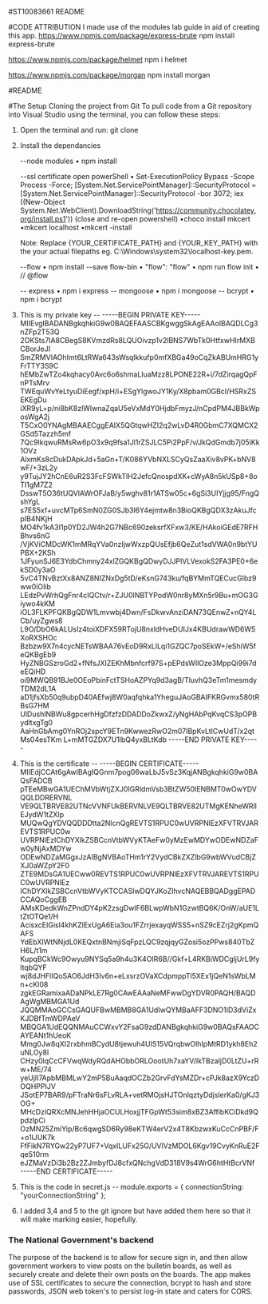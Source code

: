 #ST10083661 README

#CODE ATTRIBUTION
I made use of the modules lab guide in aid of creating this app.
https://www.npmjs.com/package/express-brute
npm install express-brute

https://www.npmjs.com/package/helmet
npm i helmet

https://www.npmjs.com/package/morgan
npm install morgan

#README

#The Setup
Cloning the project from Git
To pull code from a Git repository into Visual Studio using the terminal, you can follow these steps:

1) Open the terminal and run: git clone <link>
2) Install the dependancies
   
   --node modules
   • npm install 
   
   --ssl certificate
    open powerShell
    • Set-ExecutionPolicy Bypass -Scope Process -Force; [System.Net.ServicePointManager]::SecurityProtocol = [System.Net.ServicePointManager]::SecurityProtocol -bor 3072; iex ((New-Object System.Net.WebClient).DownloadString('https://community.chocolatey.org/install.ps1'))
    (close and re-open powershell)
    •choco install mkcert
    •mkcert localhost
    •mkcert -install

    Note: Replace {YOUR_CERTIFICATE_PATH} and {YOUR_KEY_PATH} with the your actual filepaths eg. C:\Windows\system32\localhost-key.pem.

    --flow
    • npm install --save flow-bin
    • "flow": "flow"
    • npm run flow init
    • // @flow

    -- express
    • npm i express
    -- mongoose
    • npm i mongoose
    -- bcrypt
    • npm i bcrypt
    
3) This is my private key --
-----BEGIN PRIVATE KEY-----
MIIEvgIBADANBgkqhkiG9w0BAQEFAASCBKgwggSkAgEAAoIBAQDLCg3nZFp2T53Q
2OKSts7IA8CBegS8KVmzdRs8LQUOivzp1v2lBNS7WbTk0HtfxwHIrMXBCBorJeJI
SmZRMVIAOhImt6LtRWa643sWsqlkkufp0mfXBGa49oCqZkABUmHRG1yFrTTY3S9C
hEMbZwTZo4kqhacy0Avc6o6shmaLIuaMzz8LPONE22R+i/7dZirqagQpFnPTsMrv
TWEquWvYeLtyuDiEegf/xpH/i+ESgYlgwoJY1Ky/X8pbam0GBcI/HSRxZSEKEgDu
iXR9yL+p/ni8bK8zlWlwnaZqaU5eVxMdY0HjdbFmyzJ/nCpdPM4JBBkWposWgA2j
T5CxO0YNAgMBAAECggEAIX5QGtqwHZI2q2wLvD4R0GbmC7XQMCX2GSd5Tazzh5mf
7Qc9IkqwuRMsRw6pO3x9q9fsa1Jl1rZSJLC5Pi2PpF/v/JkQdGmdb7j05iKk1OVz
AlxmKs8cDukDApkJd+5aGn+T/K086YVbNXLSCyQsZaaXiv8vPK+bNV8wF/+3zL2y
y9TujJY2hCnE6uR2S3FcFSWkTlH2JefcQnospdXK+cWyA8n5kUSp8+8oTl1gM7Z2
DsswT5O36tUQVlAWrOFJaB/y5wghv81r1ATSw05c+6gSi3UIYjjg95/FngQshYgL
s7ES5xf+uvcMTp6SmN0ZG0SJb3l6Y4ejmtw8n3BioQKBgQDX3zAkuJfcpIB4NKjH
MO4fv1kA3I1p0YD2JW4h2G7NBc690zeksrfXFxw3/KE/HAkoiGEdE7RFHBhvs6nG
/VjKViCMDcWK1mMRqYVa0nzIjwWxzpQUsEfjb6QeZut1sdVWA0n9btYUPBX+2KSh
1JFyunSJ6E3YdbChmny24xlZGQKBgQDwyDJJPlVLVexokS2FA3PE0+6ekSD0y3aO
5vC4TNvBztXx8ANZ8NIZNxDg5tD/eKsnG743ku/fqBYMmTQECucGIbz9ww0iOIib
LEdzPvWrhQgFnr4cIQCtv/r+ZJU0lNBTYPodW0nr8yMXn5r9Bu+mOG3Giywo4kKM
iOL3FLKPFQKBgQDW1Lmvwbj4Dwn/FsDkwvAnziDAN73QEnwZ+nQY4LCb/uyZgws8
L9O/DbO6kALUsIz4toiXDFX59RTojU8nxldHveDUIJx4KBUdrawWD6W5XoRXSHOc
Bzbzw9X7n4cycNETsWBAA76vEoD9RxLILqi1GZQC7poSEkW+/eShiW5feQKBgEb9
HyZNBGSzroGd2+fNfsJXIZEKhMbnfcrf97S+pEPdsWIlOze3MppQi99i7deEQiHD
oi9MWQB91BJe0OEoPbinFctTSHoAZPYq9d3agB/TluvhQ3eTm1mesmdyTDM2dL1A
aD1jfsXb50q9ubpD40AEfwj8W0aqfqhka1YheguJAoGBAIFKRGvmx580tRBsG7HM
UlDushlNBWu8gpcerhHgDfzfzDDADDoZkwxZ/yNgHAbPqKvqCS3pOPBydltxgTg0
AaHnGbAmg0YnROj2spcY9ETn9KwwezRwO2m07IBpKvLtlCwUdT/x2qtMs04esTKm
L+mMTGZDX7U1lbQ4yxBLtKdb
-----END PRIVATE KEY-----

4) This is the certificate -- 
-----BEGIN CERTIFICATE-----
MIIEdjCCAt6gAwIBAgIQGnm7pog06waLbJ5vSz3KqjANBgkqhkiG9w0BAQsFADCB
pTEeMBwGA1UEChMVbWtjZXJ0IGRldmVsb3BtZW50IENBMT0wOwYDVQQLDDRERVNL
VE9QLTBRVE82UTNcVVNFUkBERVNLVE9QLTBRVE82UTMgKENheWRlIEJydW1tZXIp
MUQwQgYDVQQDDDtta2NlcnQgREVTS1RPUC0wUVRPNlEzXFVTRVJAREVTS1RPUC0w
UVRPNlEzIChDYXlkZSBCcnVtbWVyKTAeFw0yMzEwMDYwODEwNDZaFw0yNjAxMDYw
ODEwNDZaMGgxJzAlBgNVBAoTHm1rY2VydCBkZXZlbG9wbWVudCBjZXJ0aWZpY2F0
ZTE9MDsGA1UECww0REVTS1RPUC0wUVRPNlEzXFVTRVJAREVTS1RPUC0wUVRPNlEz
IChDYXlkZSBCcnVtbWVyKTCCASIwDQYJKoZIhvcNAQEBBQADggEPADCCAQoCggEB
AMsKDedkWnZPndDY4pK2zsgDwIF6BLwpWbN1GzwtBQ6K/OnW/aUE1LtZtOTQe1/H
AcisxcEIGisl4khKZlExUgA6Eia3ou1FZrrjexayqWSS5+nSZ9cEZrj2gKpmQAFS
YdEbXIWtNNjdL0KEQxtnBNmjiSqFpzLQC9zqjqyGZosi5ozPPws840TbZH6L/t1m
KupqBCkWc9Owyu9NYSq5a9h4u3K4OIR6B//Gkf+L4RKBiWDCgljUrL9fyltqbQYF
wj8dJHFlIQoSAO6JdH3Iv6n+eLxsrzOVaXCdpmppTl5XEx1jQeN1sWbLMn+cKl08
zgkEGRamixaADaNPkLE7Rg0CAwEAAaNeMFwwDgYDVR0PAQH/BAQDAgWgMBMGA1Ud
JQQMMAoGCCsGAQUFBwMBMB8GA1UdIwQYMBaAFF3DNO1ID3dViZxKJDBfTmWDPAeV
MBQGA1UdEQQNMAuCCWxvY2FsaG9zdDANBgkqhkiG9w0BAQsFAAOCAYEANt1hUeoK
Mmg0Jw8qXI2rxbhmBCydU8tjewuh4UlS15VQrqbwOlhIpMtRD1ykh8Eh2uNLOy8l
CHzy0lqCcCFVwqWdyRQdAHObbORLOootUh7xaYV/lkTBzaIjD0LtZU+rRw+ME/74
yeUjII7ApbMBMLwY2mP5BuAaqdOCZb2GrvFdYsMZDr+cPJk8azX9YczDOQHPPIJV
JSotEP7BAR9/pFTraNr6sFLvRLA+vetRMOjsHJTOnlqztyDdjslerKa0/gKJ3OG+
MHcDziQRXcMNJehHHjaOCULHoxjjTFGpWt53sim8xBZ3AffibKCiDkd9QpdzlpCi
OzMN25ZmiYip/Bc6qwgSD6Ry98eKTW4erV2x4T8KbzwxKuCcCnPBF/F+o1lJUK7k
FfFikN7RYGw22yP7UF7+VqxILUFx25G/UVlVzMDOL6Kgv19CvyKnRuE2Fqe510rm
eJZMaVzDi3b2Bz2ZJmbyfDJ8cfxQNchgVdD318V9s4WrG6htHtBcrVNf
-----END CERTIFICATE-----

5) This is the code in secret.js -- 
module.exports = {
    connectionString: "yourConnectionString"
};
6) I added 3,4 and 5 to the git ignore but have added them here so that it will make marking easier, hopefully.

### The National Government's backend

The purpose of the backend is to allow for secure sign in, and then allow government workers to view posts on the bulletin boards, as well as securely create and delete their own posts on the boards. The app makes use of SSL certificates to secure the connection, bcrypt to hash and store passwords, JSON web token's to persist log-in state and caters for CORS. 